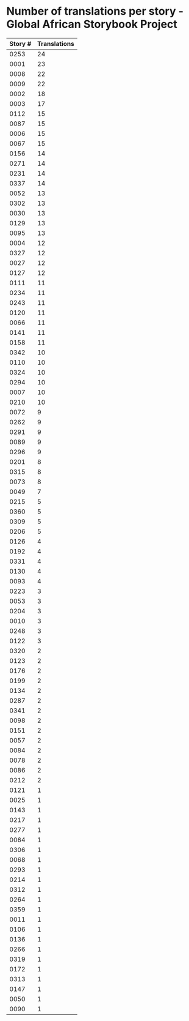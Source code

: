 # Number of translations per story - Global African Storybook Project

Story # | Translations
------- | ------------
0253 | 24
0001 | 23
0008 | 22
0009 | 22
0002 | 18
0003 | 17
0112 | 15
0087 | 15
0006 | 15
0067 | 15
0156 | 14
0271 | 14
0231 | 14
0337 | 14
0052 | 13
0302 | 13
0030 | 13
0129 | 13
0095 | 13
0004 | 12
0327 | 12
0027 | 12
0127 | 12
0111 | 11
0234 | 11
0243 | 11
0120 | 11
0066 | 11
0141 | 11
0158 | 11
0342 | 10
0110 | 10
0324 | 10
0294 | 10
0007 | 10
0210 | 10
0072 | 9
0262 | 9
0291 | 9
0089 | 9
0296 | 9
0201 | 8
0315 | 8
0073 | 8
0049 | 7
0215 | 5
0360 | 5
0309 | 5
0206 | 5
0126 | 4
0192 | 4
0331 | 4
0130 | 4
0093 | 4
0223 | 3
0053 | 3
0204 | 3
0010 | 3
0248 | 3
0122 | 3
0320 | 2
0123 | 2
0176 | 2
0199 | 2
0134 | 2
0287 | 2
0341 | 2
0098 | 2
0151 | 2
0057 | 2
0084 | 2
0078 | 2
0086 | 2
0212 | 2
0121 | 1
0025 | 1
0143 | 1
0217 | 1
0277 | 1
0064 | 1
0306 | 1
0068 | 1
0293 | 1
0214 | 1
0312 | 1
0264 | 1
0359 | 1
0011 | 1
0106 | 1
0136 | 1
0266 | 1
0319 | 1
0172 | 1
0313 | 1
0147 | 1
0050 | 1
0090 | 1

